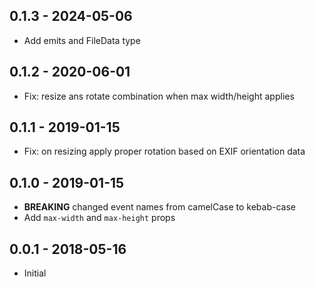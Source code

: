 ## 0.1.3 - 2024-05-06
- Add emits and FileData type

## 0.1.2 - 2020-06-01
- Fix: resize ans rotate combination when max width/height applies

## 0.1.1 - 2019-01-15
- Fix: on resizing apply proper rotation based on EXIF orientation data

## 0.1.0 - 2019-01-15
- **BREAKING** changed event names from camelCase to kebab-case
- Add `max-width` and `max-height` props

## 0.0.1 - 2018-05-16
- Initial
